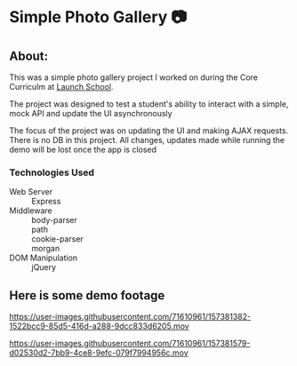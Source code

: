 <h1>Simple Photo Gallery 📷</h1>

<h2> About: </h2>
<p>This was a simple photo gallery project I worked on during the Core Curriculm at <a href='https://launchschool.com'>Launch School</a>.</p>
<p>The project was designed to test a student's ability to interact with a simple, mock API and update the UI asynchronously</p>
<p>The focus of the project was on updating the UI and making AJAX requests. There is no DB in this project. All changes, updates made while running the demo will be lost once the app is closed</p>

<h3>Technologies Used</h3>
<dl>
  <dt>Web Server</dt>
  <dd>Express</dd>
  <dt>Middleware</dt>
  <dd>body-parser<dd>
  <dd>path<dd>
  <dd>cookie-parser<dd>
  <dd>morgan<dd>
  <dt>DOM Manipulation<dt>
  <dd>jQuery<dd>
</dl>

<section class='demo_footage'>
  <h2>Here is some demo footage</h2>
  

https://user-images.githubusercontent.com/71610961/157381382-1522bcc9-85d5-416d-a288-9dcc833d6205.mov



https://user-images.githubusercontent.com/71610961/157381579-d02530d2-7bb9-4ce8-9efc-079f7994956c.mov




</section>




